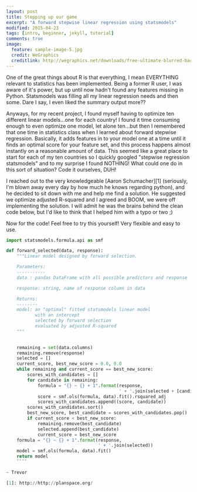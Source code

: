 ```yaml
---
layout: post
title: Stepping up our game
excerpt: "A forward stepwise linear regression using statsmodels"
modified: 2015-04-23
tags: [intro, beginner, jekyll, tutorial]
comments: true
image:
  feature: sample-image-5.jpg
  credit: WeGraphics
  creditlink: http://wegraphics.net/downloads/free-ultimate-blurred-background-pack/
---
```


One of the great things about R is that everything, I mean EVERYTHING relevant to 
statistics has been implemented.  Being a former R user, I was aware of it's power,
but up until now hadn't found any features missing in Python.  Statsmodels was 
filling all my linear regression needs and then some.  Dare I say, I even liked
the summary output more??

Anyways, for my recent project, I found myself having to optimize ten
different linear models...one for each country!  I found it time consuming enough
to even optimize one model, let alone ten...but then I remembered that one time in
statistics class when I learned about forward stepwise regression.  Basically, it
adds features in to your model one at a time until it finds an optimal score for
your feature set, and this process happens almost instantly on a reasonable amount
 of data.  This seemed like a great place to start for each of my ten countries
so I quickly googled "stepwise regression statsmodels" and to my surprise I found
NOTHING!  What could one do in this sort of situation?  Code it ourselves, DUH!

I reached out to the very knowledgeable [Aaron Schumacher][1] (seriously, I'm blown
away every day by how much he knows regarding python), and he decided to sit down with
me and help me find a solution.  He suggested we optimize adjusted R-squared and
I agreed and BOOM, we were off implementing the solution.  I will admit he was the 
brains behind the clean code below, but I'd like to think that I helped him with a typo or 
two ;)

Now for the code!  Feel free to try this yourself!  Very flexible and easy to use.


````python
import statsmodels.formula.api as smf

def forward_selected(data, response):
    """Linear model designed by forward selection.

    Parameters:
    -----------
    data : pandas DataFrame with all possible predictors and response

    response: string, name of response column in data

    Returns:
    --------
    model: an "optimal" fitted statsmodels linear model
           with an intercept
           selected by forward selection
           evaluated by adjusted R-squared
    """
    

    remaining = set(data.columns)
    remaining.remove(response)
    selected = []
    current_score, best_new_score = 0.0, 0.0
    while remaining and current_score == best_new_score:
        scores_with_candidates = []
        for candidate in remaining:
            formula = "{} ~ {} + 1".format(response,
                                           ' + '.join(selected + [candidate]))
            score = smf.ols(formula, data).fit().rsquared_adj
            scores_with_candidates.append((score, candidate))
        scores_with_candidates.sort()
        best_new_score, best_candidate = scores_with_candidates.pop()
        if current_score < best_new_score:
            remaining.remove(best_candidate)
            selected.append(best_candidate)
            current_score = best_new_score
    formula = "{} ~ {} + 1".format(response,
                                   ' + '.join(selected))
    model = smf.ols(formula, data).fit()
    return model
    ````

~ Trevor

[1]: http://http://planspace.org/